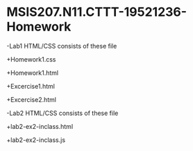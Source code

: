 # MSIS207.N11.CTTT-19521236-Homework
-Lab1 HTML/CSS consists of these file

+Homework1.css

+Homework1.html

+Excercise1.html

+Excercise2.html

-Lab2 HTML/CSS consists of these file

+lab2-ex2-inclass.html

+lab2-ex2-inclass.js
